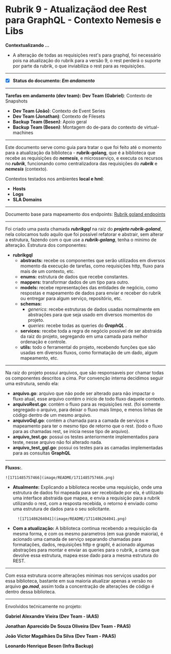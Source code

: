 # **Rubrik 9 - Atualizaçãod dee Rest para GraphQL - Contexto Nemesis e Libs**

**Contextualizando ...**

- A alteração de todas as requisições rest's para graphql, foi necessário pois na atualização do rubrik para a versão 9, o rest perderá o suporte por parte da rubrik, o que inviabiliza o rest para as requisições.

---

- [X] **Status do documento: *Em andamento***

---

**Tarefas em andamento (dev team):**
 **Dev Team (Gabriel)**: Contexto de Snapshots

- **Dev Team (João)**: Contexto de Event Series
- **Dev Team (Jonathan)**: Contexto de Filesets
- **Backup Team (Besen)**: Apoio geral
- **Backup Team (Besen)**: Montagem do de-para do contexto de virtual-machines

---

Este documento serve como guia para tratar o que foi feito até o momento para a atualização da biblioteca - **rubrik-golang**, que é a biblioteca que recebe as requisições do ***nemesis***, e microsserviço, e executa os recursos no ***rubrik***, funcionando como centralizadora das requisições do ***rubrik*** e ***nemesis*** (contexto).

Contextos testados nos ambientes **local e hml**:

- **Hosts**
- **Logs**
- **SLA Domains**

---

Documento base para mapeamento dos endpoints:
[Rubrik goland endpoints](https://github.com/totvs-cloud/rubrik-end-points/blob/main/README.md)

---

Foi criado uma pasta chamada ***rubrikgql*** na raiz do ***projeto rubrik-goland***, nela colocamos tudo aquilo que foi possível refatorar e abstrair, sem alterar a estrutura, fazendo com o que use a ***rubrik-golang***, tenha o minimo de alteração.
Estrutura dos componentes:

- **rubrikgql**
  - **abstracts:** recebe os componentes que serão utilizados em diversos momento da execução de tarefas, como requisições http, fluxo para mais de um contexto, etc.
  - **enums:** estrutura de dados que recebe constantes.
  - **mappers:** transformar dados de um tipo para outro.
  - **models:** recebe representações das entidades de negócio, como respostas e mapeamento de dados para enviar e receber do rubrik ou entregar para algum serviço, repositório, etc.
  - **schemas:**
    - *generics*: recebe estruturas de dados usadas normalmente em abstrações para que seja usado em diversos momentos do projeto.
    - *queries*: recebe todas as queries do ***GraphQL*** .
  - **services:** recebe toda a regra de negócio possível de ser abstraida da raiz do projeto, segregando em uma camada para melhor ordenação e controle.
  - **utils:** todo o ferramental do projeto, recebendo funções que são usadas em diversos fluxos, como formatação de um dado, algum mapeamento, etc.

---

Na raiz do projeto possui arquivos, que são responsaveis por chamar todas os componentes descritos a cima.
Por convenção interna decidimos seguir uma estrutura, sendo ela:

- **arquivo.go**: arquivo que não pode ser alterado para não impactar o fluxo atual, esse arquivo contém o inicio de todo fluxo daquele contexto.
- **arquivoRest.go**: contém o fluxo para as requisições rest. (foi somente segregado o arquivo, para deixar o fluxo mais limpo, e menos linhas de código dentro de um mesmo arquivo.
- **arquivoGql.go**: contém a chamada para a camada de serviços e mapeamento para ter o mesmo tipo de retorno que o rest. (todo o fluxo para as chamadas rest, se inicia nesse tipo de arquivo).
- **arquivo_test.go**: possui os testes anteriormente implementados para teste, nesse arquivo não foi alterado nada.
- **arquivo_test_gql.go**: possui os testes para as camadas implementadas para as consultas **GraphQL**

---

**Fluxos:**.

	![1711485757466](image/README/1711485757466.png)
	
* **Atualmente:** Explicando a biblioteca recebe uma requisição, onde uma estrutura de dados foi mapeada para ser recebidade por ela, é utilizado uma interface abstraida que mapea, e envia a requisição para a rubrik utilizando o rest, com a resposta recebida, o retorno é enviado como uma estrutura de dados para o seu solicitante.

		![1711486264041](image/README/1711486264041.png)

* **Com a atualização:** A biblioteca continua recebendo a requisição da mesma forma, e com os mesmo parametros (em sua grande maioria), é acionado uma camada de serviço separando chamadas para formatações, dados, requisições http e graphl, é acionado algumas abstrações para montar e enviar as queries para o rubrik, a cama que devolve essa estrutura, mapea esse dado para a mesma estrutura do REST.

---

Com essa estrutura ocorre alterações minimas nos serviços usados por essa biblioteca, bastante em sua maioria atualizar apenas a versão no arquivo ***go.mod***, assim toda a concentração de alterações de código é dentro dessa biblioteca.

---

Envolvidos tećnicamente no projeto:

**Gabriel Alexandre Vieira (Dev Team - IAAS)**

**Jonathan Aparecido De Souza Oliveira (Dev Team - PAAS)**

**João Victor Magalhães Da Silva (Dev Team - PAAS)**

**Leonardo Henrique Besen (Infra Backup)**
